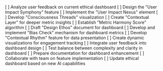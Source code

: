 [ ] Analyze user feedback on current ethical dashboard
[ ] Design the "User Impact Symphony" feature
[ ] Implement the "User Impact Nexus" element
[ ] Develop "Consciousness Threads" visualization
[ ] Create "Contextual Layer" for deeper metric insights
[ ] Establish "Metric Harmony Score" algorithm
[ ] Draft "Design Ethos" document for dashboard
[ ] Develop and implement "Bias Check" mechanism for dashboard metrics
[ ] Develop "Contextual Rhythm" feature for data presentation
[ ] Create dynamic visualizations for engagement tracking
[ ] Integrate user feedback into dashboard design
[ ] Test balance between complexity and clarity in dashboard
[ ] Prepare documentation for dashboard enhancement
[ ] Collaborate with team on feature implementation
[ ] Update ethical dashboard based on new AI capabilities